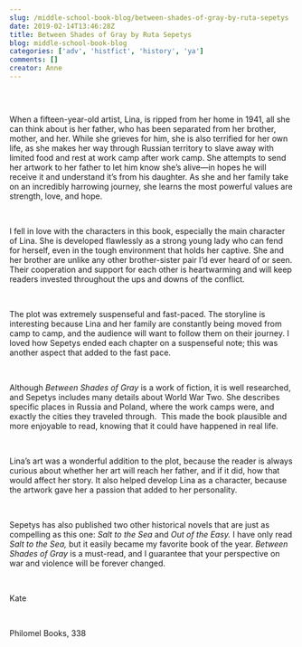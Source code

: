 ```yaml
---
slug: /middle-school-book-blog/between-shades-of-gray-by-ruta-sepetys
date: 2019-02-14T13:46:28Z
title: Between Shades of Gray by Ruta Sepetys
blog: middle-school-book-blog
categories: ['adv', 'histfict', 'history', 'ya']
comments: []
creator: Anne
---
```


<div class="wp-block-image"><figure class="alignleft"><img src="https://res.cloudinary.com/center-for-teaching-learning/image/upload/v1637542552/Between-shades-of-gray.jpg.jpg" alt="" class="wp-image-1586"/></figure></div>
<!-- /wp:image --><br /><!-- wp:paragraph -->
<p>When a fifteen-year-old
artist, Lina, is ripped from her home in 1941, all she can think about is her
father, who has been separated from her brother, mother, and her. While she
grieves for him, she is also terrified for her own life, as she makes her way
through Russian territory to slave away with limited food and rest at work camp
after work camp. She attempts to send her artwork to her father to let him know
she’s alive—in hopes he will receive it and understand it’s from his daughter.
As she and her family take on an incredibly harrowing journey, she learns the
most powerful values are strength, love, and hope.</p>
<!-- /wp:paragraph --><br /><!-- wp:paragraph -->
<p>I fell in love with the
characters in this book, especially the main character of Lina. She is
developed flawlessly as a strong young lady who can fend for herself, even in
the tough environment that holds her captive. She and her brother are unlike
any other brother-sister pair I’d ever heard of or seen. Their cooperation and
support for each other is heartwarming and will keep readers invested throughout
the ups and downs of the conflict. </p>
<!-- /wp:paragraph --><br /><!-- wp:paragraph -->
<p>The plot was extremely
suspenseful and fast-paced. The storyline is interesting because Lina and her
family are constantly being moved from camp to camp, and the audience will want
to follow them on their journey. I loved how Sepetys ended each chapter on a
suspenseful note; this was another aspect that added to the fast pace.</p>
<!-- /wp:paragraph --><br /><!-- wp:paragraph -->
<p>Although <em>Between Shades
of Gray</em> is a work of fiction, it is well researched, and Sepetys includes many
details about World War Two. She describes specific places in Russia and Poland,
where the work camps were, and exactly the cities they traveled through.
 This made the book plausible and more enjoyable to read, knowing that it
could have happened in real life.   </p>
<!-- /wp:paragraph --><br /><!-- wp:paragraph -->
<p>Lina’s art was a wonderful
addition to the plot, because the reader is always curious about whether her
art will reach her father, and if it did, how that would affect her story.
It also helped develop Lina as a character, because
the artwork gave her a passion that added to her personality. </p>
<!-- /wp:paragraph --><br /><!-- wp:paragraph -->
<p>Sepetys has also published
two other historical novels that are just as compelling as this one: <em>Salt to
the Sea </em>and <em>Out of the Easy. </em>I have only read <em>Salt to the Sea, </em>but
it easily became my favorite book of the year. <em>Between Shades of Gray</em> is a must-read, and I guarantee that your
perspective on war and violence will be forever changed.</p>
<!-- /wp:paragraph --><br /><!-- wp:paragraph -->
<p>Kate</p>
<!-- /wp:paragraph --><br /><!-- wp:paragraph -->
<p>Philomel Books, 338</p>
<!-- /wp:paragraph -->
